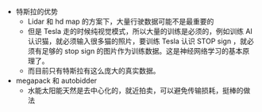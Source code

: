 - 特斯拉的优势
  - Lidar 和 hd map 的方案下，大量行驶数据可能不是最重要的
  - 但是 Tesla 走的时候纯视觉模式，所以大量的训练是必须的，例如训练 AI 认识猫，就必须输入很多猫的照片，要训练 Tesla 认识 STOP sign ，就必须有足够的 stop sign 的图片作为训练数据。这是神经网络学习的基本原理了。
  - 而目前只有特斯拉有这么庞大的真实数据。
- megapack 和 autobidder
  - 水能太阳能天然是去中心化的，就近拍卖，可以避免传输损耗，挺棒的做法

